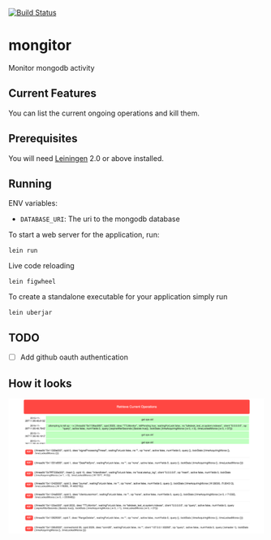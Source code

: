 [![Build Status](https://semaphoreci.com/api/v1/projects/75abd0f0-8904-44a6-be51-b67eb1776e10/617309/badge.svg)](https://semaphoreci.com/axfcampos/mongitor)
# mongitor

Monitor mongodb activity

## Current Features

You can list the current ongoing operations and kill them.

## Prerequisites

You will need [Leiningen][1] 2.0 or above installed.

[1]: https://github.com/technomancy/leiningen

## Running

ENV variables:

* `DATABASE_URI`: The uri to the mongodb database

To start a web server for the application, run:

    lein run

Live code reloading

    lein figwheel

To create a standalone executable for your application simply run

    lein uberjar

## TODO

- [ ] Add github oauth authentication

## How it looks

![Mongitor MVP](https://raw.githubusercontent.com/axfcampos/mongitor/master/images/mongitor-mvp.png)
